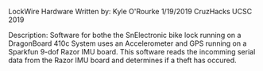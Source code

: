LockWire Hardware
Written by: Kyle O'Rourke
1/19/2019
CruzHacks UCSC 2019

Description:
Software for bothe the SnElectronic bike lock running on a DragonBoard 410c
System uses an Accelerometer and GPS running on a
Sparkfun 9-dof Razor IMU board. This software reads
the incomming serial data from the Razor IMU board
and determines if a theft has occured.
